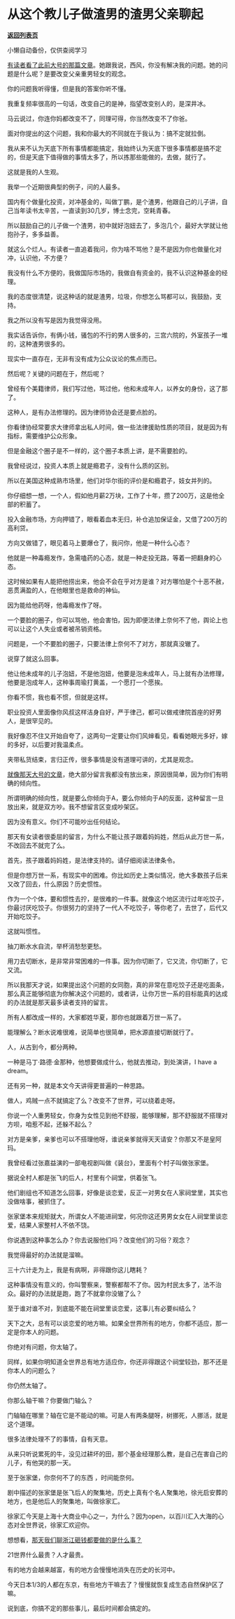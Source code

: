 # 从这个教儿子做渣男的渣男父亲聊起

[**返回列表页**](/gzh/记忆承载3)

小懒自动备份，仅供查阅学习

[有读者看了此前大号的那篇文章](http://mp.weixin.qq.com/s?__biz=MzU0MjYwNDU2Mw==&mid=2247503998&idx=2&sn=8f6421e5175592bd0cf94a3c29769bfb&chksm=fb1abc02cc6d3514e4ad0daba98650db5155bd7316eaf6b8cc5dba2918697c45c0000780a2b4&scene=21#wechat_redirect)。她跟我说，西风，你没有解决我的问题。她的问题是什么呢？是要改变父亲重男轻女的观念。

  

你的问题我听得懂，但是我的答案你听不懂。  

  

我重复频率很高的一句话，改变自己的是神，指望改变别人的，是深井冰。  

  

马云说过，你连你妈都改变不了，同理可得，你当然改变不了你爸。

  

面对你提出的这个问题，我和你最大的不同就在于我认为：搞不定就拉倒。  

  

我从来不认为天底下所有事情都能搞定，我始终认为天底下很多事情都是搞不定的，但是天底下值得做的事情太多了，所以拣那些能做的，去做，就行了。  

  

这就是我的人生观。  

  

我举一个近期很典型的例子，问的人最多。  

  

国内有个做量化投资，对冲基金的，叫做丁鹏，是个渣男，他跟自己的儿子讲，自己当年读书太辛苦，一直读到30几岁，博士念完，空耗青春。

  

所以鼓励自己的儿子做一个渣男，初中就好泡妞去了，多泡几个，最好大学就让他抱孙子，多多益善。

  

就这么个烂人。有读者一直追着我问，你为啥不骂他？是不是因为你也做量化对冲，认识他，不方便？  

  

我没有什么不方便的，我做国际市场的，我做自有资金的，我不认识这种基金的经理。

  

我的态度很清楚，说这种话的就是渣男，垃圾，你想怎么骂都可以，我鼓励，支持。

  

我之所以没有写是因为我觉得没用。  

  

我实话告诉你，有俩小钱，骚包的不行的男人很多的，三宫六院的，外室孩子一堆的，这种渣男很多的。  

  

现实中一直存在，无非有没有成为公众议论的焦点而已。  

  

然后呢？关键的问题在于，然后呢？  

  

曾经有个美籍律师，我们写过他，骂过他，他和未成年人，以养女的身份，这了那了。  

  

这种人，是有办法修理的。因为律师协会还是要点脸的。

  

你看律协经常要求大律师拿出私人时间，做一些法律援助性质的项目，就是因为有指标，需要维护公众形象。

  

但是金融这个圈子是不一样的，这个圈子本质上讲，是不需要脸的。  

  

我曾经说过，投资人本质上就是瘾君子，没有什么质的区别。

  

所以在美国这种成熟市场里，他们对华尔街的评价是和瘾君子，妓女并列的。  

  

你仔细想一想，一个人，假如他月薪2万块，工作了十年，攒了200万，这是他全部的积蓄了。  

  

投入金融市场，方向押错了，眼看着血本无归，补仓追加保证金，又借了200万的高利贷。

  

方向又做错了，眼见着马上要爆仓了，我问你，他是一种什么心态？  

  

他就是一种毒瘾发作，急需嗑药的心态，就是一种走投无路，等着一把翻身的心态。

  

这时候如果有人能把他捞出来，他会不会在乎对方是谁？对方哪怕是个十恶不赦，恶贯满盈的人，在他眼里也是救命的神仙。

  

因为能给他药呀，他毒瘾发作了呀。

  

一个要脸的圈子，你可以骂他，他会害怕，因为即便法律上奈何不了他，舆论上也可以让这个人失业或者被吊销资格。

  

问题是，一个不要脸的圈子，只要法律上奈何不了对方，那就真没辙了。

  

说穿了就这么回事。  

  

他让他未成年的儿子泡妞，不是他泡妞，他要是泡未成年人，马上就有办法修理，他要是泡成年人，这种事周瑜打黄盖，一个愿打一个愿挨。

  

你看不惯，我也看不惯，但就是这样。  

  

职业投资人里面像你风叔这样洁身自好，严于律己，都可以做戒律院首座的好男人，是很罕见的。

  

我好像忍不住又开始自夸了，这两句一定要让你们风婶看见，看看她眼光多好，嫁的多好，以后要对我温柔点。  

  

夹带私货结束，言归正传，很多事情是没有道理可讲的，尤其是观念。

  

[就像那天大号的文章](http://mp.weixin.qq.com/s?__biz=MzU0MjYwNDU2Mw==&mid=2247503998&idx=2&sn=8f6421e5175592bd0cf94a3c29769bfb&chksm=fb1abc02cc6d3514e4ad0daba98650db5155bd7316eaf6b8cc5dba2918697c45c0000780a2b4&scene=21#wechat_redirect)，绝大部分留言我都没有放出来，原因很简单，因为你们有明确的倾向性。  

  

所谓明确的倾向性，就是要么你倾向于A，要么你倾向于A的反面，这种留言一旦放出来，就是双方吵。我不想留言区变成吵架区。  

  

因为没有意义。你们不可能吵出任何结论。  

  

那天有女读者很委屈的留言，为什么不能让孩子跟着妈妈姓，然后从此万世一系，不改回去不就完了么。  

  

首先，孩子跟着妈妈姓，是法律支持的。请仔细阅读法律条令。  

  

但是你想万世一系，有现实中的困难。你比如历史上类似情况，绝大多数孩子后来又改了回去，什么原因？历史惯性。

  

作为一个个体，要和惯性去拧，是很难的一件事。就像这个地区流行过年吃饺子，你最讨厌吃饺子。你很努力的坚持了一代人不吃饺子，等你老了，去世了，后代又开始吃饺子。

  

这就叫惯性。  

  

抽刀断水水自流，举杯消愁愁更愁。

  

用刀去切断水，是非常非常困难的一件事。因为你切断了，它又流，你切断了，它又流。

  

所以我那天才说，如果提出这个问题的女同胞，真的非常在意吃饺子还是吃面条，那么真正能够彻底为你解决这个问题的，或者讲，让你万世一系的目标能真的达成的办法就是那天最多读者支持的留言。  

  

所有人都改成一样的，大家都姓华夏，那你也就跟着万世一系了。

  

能理解么？断水说难很难，说简单也很简单，把水源直接切断就行了。  

  

人，从古到今，都分两种。  

  

一种是马丁·路德·金那种，他想要做成什么，他就去推动，到处演讲，I have a dream。

  

还有另一种，就是本文今天讲得更普遍的一种思路。

  

做人，鸡贼一点不就搞定了么？改变不了世界，可以绕着走呀。

  

你说一个人重男轻女，你身为女性见到他不舒服，能够理解，那不舒服就不搭理对方呗，咱惹不起，还躲不起么？  

  

对方是亲爹，亲爹也可以不搭理他呀，谁说亲爹就得天天请安？你那又不是皇阿玛。  

  

我曾经看过张嘉益演的一部电视剧叫做《装台》，里面有个村子叫做张家堡。

  

据说全村人都是张飞的后人，村里有个祠堂，供着张飞。

  

他们剧组也不知道怎么回事，好像是谈恋爱，反正一对男女在人家祠堂里，其实也没做啥事，被抓住了。  

  

张家堡本来规矩就大，所谓女人不能进祠堂，何况你这还男男女女在人祠堂里谈恋爱，结果人家整村人不依不饶。

  

你说遇到这种事怎么办？你去说服他们吗？改变他们的习俗？观念？  

  

我觉得最好的办法就是溜嘛。  

  

三十六计走为上，我是有病啊，非得跟你这儿瞎耗？  

  

这种事情没有意义的，你叫警察来，警察都帮不了你。因为村民太多了，法不治众。最好的办法就是跑，跑了不就拿你没辙了么？

  

至于谁对谁不对，到底能不能在祠堂里谈恋爱，这事儿有必要纠结么？  

  

天下之大，总有可以谈恋爱的地方嘛。如果全世界所有的地方，你都不适应，那一定是你本人的问题。  

  

你绝对有问题，你太轴了。  

  

同样，如果你明知道全世界总有地方适应你，你还非得跟这个祠堂较劲，那不还是你本人的问题么？

  

你仍然太轴了。  

  

你那么轴干嘛？你要做门轴么？

  

门轴轴在哪里？轴在它是不能动的嘛。可是人有两条腿呀，树挪死，人挪活，就是这个道理。

  

很多法律处理不了的事情，自有天意。

  

从来只听说累死的牛，没见过耕坏的田，那个基金经理那么教，是自己在害自己的儿子，有他哭的那一天。  

  

至于张家堡，你奈何不了的东西 ，时间能奈何。

  

剧中描述的张家堡是张飞后人的聚集地，历史上真有个名人聚集地，徐光启安葬的地方，也是他后人的聚集地，叫做徐家汇。

  

徐家汇今天是上海十大商业中心之一，为什么？因为open，以百川汇入大海的心态对全世界说，徐家汇欢迎你。

  

想想看，[那天我们聊浙江砸钱都要做的是什么事？](http://mp.weixin.qq.com/s?__biz=MzU3NDc5Nzc0NQ==&mid=2247513089&idx=2&sn=713a6ea0a4dbccc81e2e082814f5baf2&chksm=fd2e16dfca599fc9b0c036166d592c7213ca883ddd32825d64d914a15ac3fcdcce510c3ead77&scene=21#wechat_redirect)

  

21世界什么最贵？人才最贵。

  

有的地方会越来越富，有的地方会慢慢地消失在历史的长河中。

  

今天日本1/3的人都在东京，有些地方干嘛去了？慢慢就恢复成生态自然保护区了嘛。

  

说到底，你搞不定的那些事儿，最后时间都会搞定的。

